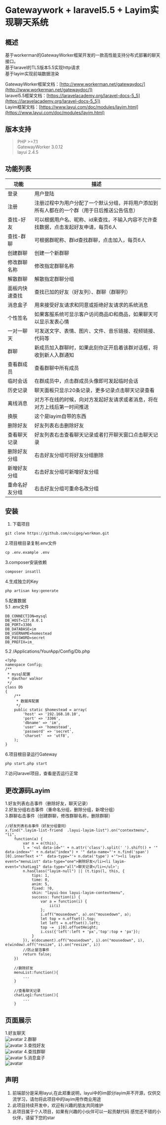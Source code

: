 # Gatewaywork + laravel5.5 + Layim实现聊天系统

## 概述
基于workerman的GatewayWorker框架开发的一款高性能支持分布式部署的聊天接口。<br>
基于laravel的TLS版本5.5实现http请求<br>
基于layim实现前端数据渲染<br>

GatewayWorker框架文档：[http://www.workerman.net/gatewaydoc/](http://www.workerman.net/gatewaydoc/])<br>
laravel5.5框架文档：[https://laravelacademy.org/laravel-docs-5_5](https://laravelacademy.org/laravel-docs-5_5])<br>
Layim框架文档：[https://www.layui.com/doc/modules/layim.html](https://www.layui.com/doc/modules/layim.html)

## 版本支持

> PHP >=7.1<br>
> GatewayWorker 3.0.12<br>
> layui 2.4.5

## 功能列表
|功能|描述|
|----------|-------------|
|登录 | 用户登陆|
|注册 | 注册过程中为用户分配了一个默认分组，并将用户添加到所有人都在的一个群（用于日后推送公告信息）|
|查找-好友 | 可以根据用户名、昵称、id来查找，不输入内容不允许查找数据，点击发起好友申请，每页6人|
|查找-群聊 | 可根据群昵称、群id查找群聊，点击加入，每页6人|
|创建群聊 | 创建一个新群聊|
|修改群聊名称 | 修改指定群聊名称|
|解散群聊 | 解散指定群聊分组|
|面板内快速查找 | 查找已加的好友（好友列）、群聊（群聊列）|
|消息盒子 | 用来接受好友请求和同意或拒绝好友请求的系统消息|
|个性签名 | 如果客服系统可显示客户访问商品ID和商品，如果聊天可以显示发表心情|
|一对一聊天 | 可发送文字、表情、图片、文件、音乐链接、视频链接、代码等|
|群聊 | 新成员加入群聊时，如果此刻你正开启着该群对话框，将收到新人入群通知|
|查看群成员|查看群聊中所有成员|
|临时会话 | 在群成员中，点击群成员头像即可发起临时会话|
|历史记录 | 聊天面板只显示20条记录，更多记录点击聊天记录查看|
|离线消息 | 对方不在线的时候，向对方发起好友请求或者消息，将在对方上线后第一时间推送|
|换肤 | 这个是layim自带的东西|
|删除好友|好友列表右击删除好友|
|查看聊天记录|好友列表右击查看聊天记录或者打开聊天窗口点击聊天记录|
|删除好友分组|右击好友分组可将好友分组删除|
|新增好友分组|右击好友分组可新增好友分组|
|重命名好友分组|右击好友分组可重命名改分组|

## 安装
1. 下载项目
```
git clone https://github.com/cuigeg/workman.git
```
2.项目根目录复制.env文件
```
cp .env.example .env
```
3.composer安装依赖
```
composer insatll
```
4.生成独立的Key
```
php artisan key:generate
```
5.配置数据<br>
5.1 .env文件
```
DB_CONNECTION=mysql
DB_HOST=127.0.0.1
DB_PORT=3306
DB_DATABASE=im
DB_USERNAME=homestead
DB_PASSWORD=secret
DB_PREFIX=im_
```
5.2 /Applications/YourApp/Config/Db.php
```
<?php
namespace Config;
/**
 * mysql配置
 * @author walkor
 */
class Db
{
    /**
     * 数据库配置
     */
    public static $homestead = array(
        'host' => '192.168.10.10',
        'port' => '3306',
        'dbname' => 'im',
        'user' => 'homestead',
        'password' => 'secret',
        'charset'  => 'utf8',
    );
}
```
6.项目根目录运行Gateway
```
php start.php start
```
7.访问laravel项目，查看是否运行正常

## 更改源码Layim
1.好友列表右击事件（删除好友，聊天记录）<br>
2.好友分组右击事件（重命名分组，删除分组，新增分组）<br>
3.群聊右击事件（创建群聊，修改群聊名称，删除群聊）
```
//好友列表右击事件（好友分组雷同）
x.find(".layim-list-friend  .layui-layim-list").on("contextmenu", "li",
    function(a) {
        var n = e(this),
        l = '<ul data-id="' + n.attr('class').split(' ').shift() + '" data-index="' + n.data("index") + '" data-name="'+ n.find('span')[0].innerText +'"  data-type="'+ n.data('type') +'"><li layim-event="menuList" data-type="one">删除好友</li><li layim-event="chatLog1" data-type="all">聊天记录</li></ul>';
        n.hasClass("layim-null") || (t.tips(l, this, {
            tips: 1,
            time: 0,
            anim: 5,
            fixed: !0,
            skin: "layui-box layui-layim-contextmenu",
            success: function(i) {
                var a = function(i) {
                    ii(i)
                };
                i.off("mousedown", a).on("mousedown", a);
                let top = n.offset().top;
                let left = n.offset().left;
                top -=  i[0].offsetHeight;
                i.css({'left':left + 'px','top':top + 'px'});
            }
        }), e(document).off("mousedown", i).on("mousedown", i), e(window).off("resize", i).on("resize", i))
        //防止冒泡事件
        return false;
    })
    
    //删除好友
    menuList:function(){
        ...
    }
    
    //查看聊天记录
    chatLog1:function(){
        ...
    }
```
## 页面展示
1.好友聊天<br>
![avatar](./public/markdown/01.png)
2.群聊<br>
![avatar](./public/markdown/02.png)
3.查找好友<br>
![avatar](./public/markdown/03.png)
4.查找群聊<br>
![avatar](./public/markdown/04.png)
5.消息盒子<br>
![avatar](./public/markdown/05.png)
## 声明
1. 前端部分是采用layui,在此郑重说明，layui中的im部分layim并不开源，仅供交流学习，请勿将此项目中的layim用作商业用途
2. 此项目持续开发中，欢迎有兴趣的朋友共同维护
3. 此项目属于个人项目，如果有兴趣的小伙伴可以一起贡献代码
感觉还不错的小伙伴，请留下您的star









